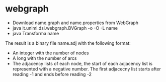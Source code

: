 # webgraph

- Download name.graph and name.properties from WebGraph
- java it.unimi.dsi.webgraph.BVGraph -o -O -L name
- java Transforma name

The result is a binary file name.adj with the following format:
- An integer with the number of nodes
- A long with the number of arcs
- The adjacency lists of each node, the start of each adjacency list is 
represented with a negative number. The first adjacecny list starts after 
reading -1 and ends before reading -2
